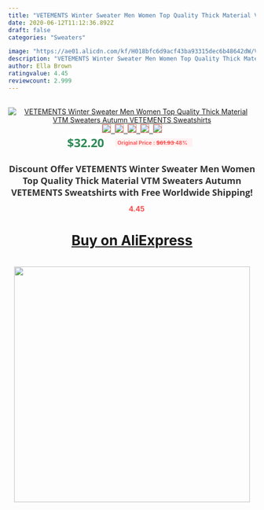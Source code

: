 ```yaml
---
title: "VETEMENTS Winter Sweater Men Women Top Quality Thick Material VTM Sweaters Autumn VETEMENTS Sweatshirts"
date: 2020-06-12T11:12:36.892Z
draft: false
categories: "Sweaters"

image: "https://ae01.alicdn.com/kf/H018bfc6d9acf43ba93315dec6b48642dW/VETEMENTS-Winter-Sweater-Men-Women-Top-Quality-Thick-Material-VTM-Sweaters-Autumn-VETEMENTS-Sweatshirts.jpg"
description: "VETEMENTS Winter Sweater Men Women Top Quality Thick Material VTM Sweaters Autumn VETEMENTS Sweatshirts"
author: Ella Brown
ratingvalue: 4.45
reviewcount: 2.999
---
```

<br>
<div style="text-align: center;">
<a href="https://s.click.aliexpress.com/e/_A3IoC5" target="_blank" rel="nofollow noopener noreferrer"><img alt="VETEMENTS Winter Sweater Men Women Top Quality Thick Material VTM Sweaters Autumn VETEMENTS Sweatshirts" class="magnifier-image" src="https://ae01.alicdn.com/kf/H018bfc6d9acf43ba93315dec6b48642dW/VETEMENTS-Winter-Sweater-Men-Women-Top-Quality-Thick-Material-VTM-Sweaters-Autumn-VETEMENTS-Sweatshirts.jpg_640x640.jpg">
<br>
<img style="border:1px solid salmon" src="https://ae01.alicdn.com/kf/H018bfc6d9acf43ba93315dec6b48642dW/VETEMENTS-Winter-Sweater-Men-Women-Top-Quality-Thick-Material-VTM-Sweaters-Autumn-VETEMENTS-Sweatshirts.jpg_120x120.jpg">&nbsp;&nbsp;<img style="border:1px solid salmon" src="https://ae01.alicdn.com/kf/Hb8b873c31e434e6dbe93af400fa173e6O/VETEMENTS-Winter-Sweater-Men-Women-Top-Quality-Thick-Material-VTM-Sweaters-Autumn-VETEMENTS-Sweatshirts.jpg_120x120.jpg">&nbsp;&nbsp;<img style="border:1px solid salmon" src="https://ae01.alicdn.com/kf/Hcb053b816b0644df8c7d50b836a8d871v/VETEMENTS-Winter-Sweater-Men-Women-Top-Quality-Thick-Material-VTM-Sweaters-Autumn-VETEMENTS-Sweatshirts.jpg_120x120.jpg">&nbsp;&nbsp;<img style="border:1px solid salmon" src="_120x120.jpg">&nbsp;&nbsp;<img style="border:1px solid salmon" src="https://ae01.alicdn.com/kf/Hc293ccd597b44467a78ca26d3eb2150fi/VETEMENTS-Winter-Sweater-Men-Women-Top-Quality-Thick-Material-VTM-Sweaters-Autumn-VETEMENTS-Sweatshirts.jpg_120x120.jpg"></a></div><br0>
<div style="text-align: center;"><span style="background-color: white; border: 0px; box-sizing: border-box; color: seagreen; display: inline-block; font-family: &quot;open sans&quot; , &quot;arial&quot; , &quot;helvetica&quot; , sans-serif , &quot;heiti&quot;; font-size: 24px; font-stretch: inherit; font-weight: 700; line-height: inherit; margin: 0px 10px 0px 0px; padding: 0px; vertical-align: middle;">$32.20 </span>
<span style="background: rgb(255 , 241 , 241); border-radius: 3px; border: 0px; box-sizing: border-box; color: #ff4747; display: inline-block; font-family: inherit; font-size: 12px; font-stretch: inherit; font-style: inherit; font-variant: inherit; font-weight: 600; line-height: inherit; margin: 0px; padding: 2px 5px; transform: scale(0.9); vertical-align: middle;">Original Price : <b style="text-decoration: line-through;">$61.93 </b> 48%&nbsp;&nbsp;</span></div>
<h1 style="color: #333333; display: inline-block; font-family: &quot;open sans&quot; , &quot;arial&quot; , &quot;helvetica&quot; , sans-serif , &quot;heiti&quot;; font-size: 18px; font-stretch: inherit; font-weight: 700; text-align: center;">Discount Offer VETEMENTS Winter Sweater Men Women Top Quality Thick Material VTM Sweaters Autumn VETEMENTS Sweatshirts with Free Worldwide Shipping!</h1>
<div style="color: #ff4747; text-align: center;">
<img src="https://4.bp.blogspot.com/-M0ZcTcb-5uY/XleCXlxnR4I/AAAAAAAAAEc/OrjgMkXV1oMQFaCRZj5HQwOCBcu3w1FegCPcBGAYYCw/s1600/star.png" style="height: 15px;">&nbsp;<b>4.45</b></div>
<div class="button_cont" align="center"><a class="buynow_a" href="https://s.click.aliexpress.com/e/_A3IoC5" target="_blank" rel="nofollow noopener noreferrer"><H1>Buy on AliExpress</H1></a></div><br>
<div class="separator" style="clear: both; text-align: center;">
<img src="https://lh3.googleusercontent.com/-pTy5HemUv9M/XlePHvY0dAI/AAAAAAAAAE4/0nX5iRUoIWY8eMW9Dpxeirr157OZliDIgCLcBGAsYHQ/s1600/badge.gif" width="480">
</div>
